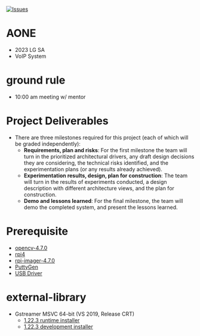 [![Issues](https://img.shields.io/github/issues-raw/tterb/PlayMusic.svg?maxAge=25000)](https://github.com/changjurhee/AONE/issues)  
 
# AONE
- 2023 LG SA 
- VoIP System

# ground rule
- 10:00 am meeting w/ mentor

# Project Deliverables
- There are three milestones required for this project (each of which will be graded independently):
  - **Requirements, plan and risks**: For the first milestone the team will turn in the prioritized architectural drivers, any draft design decisions they are considering, the technical risks identified, and the experimentation plans (or any results already achieved).
  - **Experimentation results, design, plan for construction**: The team will turn in the results of experiments conducted, a design description with different architecture views, and the plan for construction.
  - **Demo and lessons learned**: For the final milestone, the team will demo the completed system, and present the lessons learned.

# Prerequisite
- [opencv-4.7.0](https://github.com/opencv/opencv/releases/tag/4.7.0)
- [rpi4](https://www.raspberrypi.com/products/raspberry-pi-4-model-b/)
- [rpi-imager-4.7.0](https://github.com/raspberrypi/rpi-imager/releases/tag/v1.7.4)
- [PuttyGen](https://www.puttygen.com/download-putty#Download_PuTTY_073_for_Windows)
- [USB Driver](https://gist.github.com/jdoubleu/048bd96971164ada3737e0964bb810f3)

# external-library
- Gstreamer MSVC 64-bit (VS 2019, Release CRT)
  - [1.22.3 runtime installer](https://gstreamer.freedesktop.org/data/pkg/windows/1.20.3/msvc/gstreamer-1.0-msvc-x86_64-1.20.3.msi)
  - [1.22.3 development installer](https://gstreamer.freedesktop.org/data/pkg/windows/1.20.3/msvc/gstreamer-1.0-devel-msvc-x86_64-1.20.3.msi)
